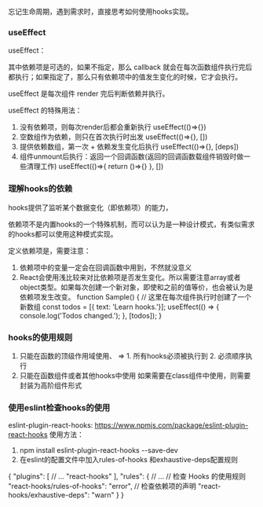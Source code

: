 忘记生命周期，遇到需求时，直接思考如何使用hooks实现。

### useEffect

useEffect：

其中依赖项是可选的，如果不指定，那么 callback 就会在每次函数组件执行完后都执行；如果指定了，那么只有依赖项中的值发生变化的时候，它才会执行。

useEffect 是每次组件 render 完后判断依赖并执行。

useEffect 的特殊用法： 
1. 没有依赖项，则每次render后都会重新执行
    useEffect(()=>{})
2. 空数组作为依赖，则只在首次执行时出发
    useEffect(()=>{}, [])
3. 提供依赖数组，第一次 + 依赖发生变化后执行
    useEffect(()=>{}, [deps])
4. 组件unmount后执行：返回一个回调函数(返回的回调函数载组件销毁时做一些清理工作)
    useEffect(()=>{ return ()=>{} }, [])

### 理解hooks的依赖

hooks提供了监听某个数据变化（即依赖项）的能力，

依赖项不是内置hooks的一个特殊机制，而可以认为是一种设计模式，有类似需求的hooks都可以使用这种模式实现。

定义依赖项是，需要注意：
1. 依赖项中的变量一定会在回调函数中用到，不然就没意义
2. React会使用浅比较来对比依赖项是否发生变化。所以需要注意array或者object类型。如果每次创建一个新对象，即使和之前的值等价，也会被认为是依赖项发生改变。
function Sample() {
  // 这里在每次组件执行时创建了一个新数组
  const todos = [{ text: 'Learn hooks.'}];
  useEffect(() => {
    console.log('Todos changed.');
  }, [todos]);
}

### hooks的使用规则
1. 只能在函数的顶级作用域使用、
    => 1. 所有hooks必须被执行到 2. 必须顺序执行
2. 只能在函数组件或者其他hooks中使用
    如果需要在class组件中使用，则需要封装为高阶组件形式
### 使用eslint检查hooks的使用
eslint-plugin-react-hooks:
https://www.npmjs.com/package/eslint-plugin-react-hooks
使用方法：
1. npm install eslint-plugin-react-hooks --save-dev
2. 在eslint的配置文件中加入rules-of-hooks 和exhaustive-deps配置规则

{
  "plugins": [
    // ...
    "react-hooks"
  ],
  "rules": {
    // ...
    // 检查 Hooks 的使用规则
    "react-hooks/rules-of-hooks": "error", 
    // 检查依赖项的声明
    "react-hooks/exhaustive-deps": "warn"
  }
}

